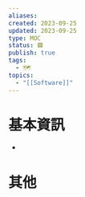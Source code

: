 ```yaml
---
aliases: 
created: 2023-09-25
updated: 2023-09-25
type: MOC
status: 🟩
publish: true
tags:
  - 🗺️
topics:
  - "[[Software]]"
---
```

# 基本資訊
- 
# 其他
